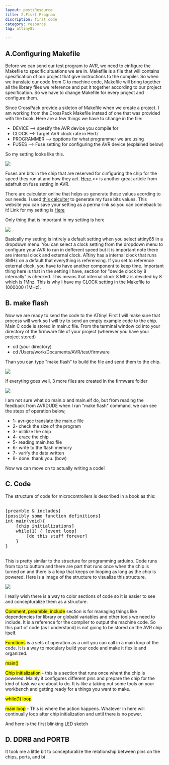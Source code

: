 ```yaml
---
layout: postsResource
title: 2.Fisrt Program
discription: first code
category: resource
tag: attiny85

---
```


## A.Configuring Makefile

Before we can send our test program to AVR, we need to cinfigure the Makefile to specific situations we are in. Makefile is a file that will contains spesification of our project that give instructions to the compiler. So when we translate our code from C to machine code, Makefile will bring together all the library files we reference and put it together according to our project specification. So we have to change Makefile for every project and configure them. 

Since CrossPack provide a skleton of Makefile when we create a project. I am working from the CrossPack Makefile instead of one that was provided with the book. Here are a few things we have to change in the file:

- DEVICE     --> spesify the AVR device you compile for
- CLOCK      --> Target AVR clock rate in Hertz
- PROGRAMMER --> opptions for what programmer we are using
- FUSES      --> Fuse setting for configuring the AVR device (explained below)

So my setting looks like this.

<div class="dataimage2">
	<img src="{{site.baseurl}}/assets/img/resource/attiny85/makefileconfig1.png">
</div>

Fuses are bits in the chip that are reserved for cinfiguring the chip for the speed they run at and how they act. <a href="https://www.ladyada.net/learn/avr/fuses.html"> Here </a><< is another great article from adafruit on fuse setting in AVR. 

There are calculator online that helps us generate these values acording to our needs. I used <a href="http://eleccelerator.com/fusecalc/fusecalc.php?chip=attiny85"> this calculter</a> to generate my fuse bits values. This website you can save your setting as a perma-link so you can comeback to it! Link for my setting is <a href="http://eleccelerator.com/fusecalc/fusecalc.php?chip=attiny85&LOW=62&HIGH=DF&EXTENDED=FF&LOCKBIT=FF"> Here</a>

Only thing that is important in my setting is here

<div class="dataimage2">
	<img src="{{site.baseurl}}/assets/img/resource/attiny85/fuse.png">
</div>

Basically my setting is intirely a default setting when you select attiny85 in a dropdown menu. You can select a clock setting from the dropdown menu to configure your AVR to run in defferent speed but it is important note there are internal clock and external clock. ATtiny has a internal clock that runs 8MHz on a default that everything is referensing. If you set to reference external clock, you have to have another component to keep time.
Important thing here is that in the setting I have, section for "devide clock by 8 internally" is checked. This means that internal clock 8 Mhz is devided by 8 which is 1Mhz. This is why I have my CLOCK setting in the Makefile to 1000000 (1MHz).

## B. make flash

Now we are ready to send the code to the ATtiny! First I will make sure that process will work so I will try to send an empty example code to the chip. Main C code is stored in main.c file. From the terminal window cd into your directory of the firmware file of your project (wherever you have your project stored)

- cd (your directory)
- cd /Users/work/Documents/AVR/test/firmware

Than you can type "make flash" to build the file and send them to the chip.

<div class="dataimage2">
	<img src="{{site.baseurl}}/assets/img/resource/attiny85/makeflash.png">
</div>

If everyting goes well, 3 more files are created in the firmware folder

<div class="dataimage2">
	<img src="{{site.baseurl}}/assets/img/resource/attiny85/firmwarefile.png">
</div>
 
 I am not sure what do main.o and main.elf do, but from reading the feedback from AVRDUDE when I ran "make flash" command, we can see the steps of operation below,

 - 1- avr-gcc translate the main.c file 
 - 2- check the size of the program
 - 3- initilize the chip
 - 4- erace the chip
 - 5- reading main.hex file
 - 6- write to the flash memory
 - 7- varify the data written
 - 8- done.  thank you.  (bow)

Now we can move on to actually writing a code!


## C. Code

The structure of code for microcontrollers is described in a book as this:

<pre>

[preamble & includes]
[possibly some function definitions]
int main(void){
	[chip initializations]
	while(1) { [event loop]
		[do this stuff forever]
	}
}

</pre>

This is pretty similar to the structure for programming arduino. Code runs from top to buttom and there are part that runs once when the chip is turned on and there is a loop that keeps on looping as long as the chip is powered. Here is a image of the structure to visualize this structure. 

<div class="dataimage2">
	<img src="{{site.baseurl}}/assets/img/resource/attiny85/code_structure.png">
</div>

I really wish there is a way to color sections of code so it is easier to see and concepturalize them as a structure. 

<mark>Comment, preamble, include</mark> section is for managing things like dependencies for library or globabl variables and other tools we need to include. It is a reference for the compiler to output the machine code. So this part of code (as I understand) is not going to be stored on the AVR chip itself.

<mark>Functions</mark> is a sets of operation as a unit you can call in a main loop of the code. It is a way to modulary build your code and make it flexile and organized.

<mark>main()</mark> 

<mark>Chip initialization</mark> - this is a section that runs once whent the chip is powered. Mainly it configures different pins and prepare the chip for the kind of task we are about to do. It is like a taking out some tools on your workbench and getting ready for a things you want to make. 

<mark>while(1) loop</mark> 

<mark>main loop</mark> - This is where the action happens. Whatever in here will continually loop after chip initialization and until there is no power.



And here is the first blinking LED sketch



## D. DDRB and PORTB

It took me a little bit to concepturalize the relationship between pins on the chips, ports, and bi











